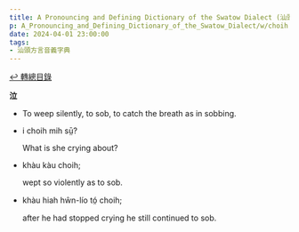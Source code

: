 ```yaml
---
title: A Pronouncing and Defining Dictionary of the Swatow Dialect (汕頭方言音義字典) / choih
p: A_Pronouncing_and_Defining_Dictionary_of_the_Swatow_Dialect/w/choih
date: 2024-04-01 23:00:00
tags: 
- 汕頭方言音義字典
---
```


[↩️ 轉總目錄](/A_Pronouncing_and_Defining_Dictionary_of_the_Swatow_Dialect)


**泣**
- To weep silently, to sob, to catch the breath as in sobbing.

- i choih mih sṳ̄?

  What is she crying about?

- khàu kàu choih;

  wept so violently as to sob.

- khàu hiah hŵn-lío tó̤ choih;

  after he had stopped crying he still continued to sob.